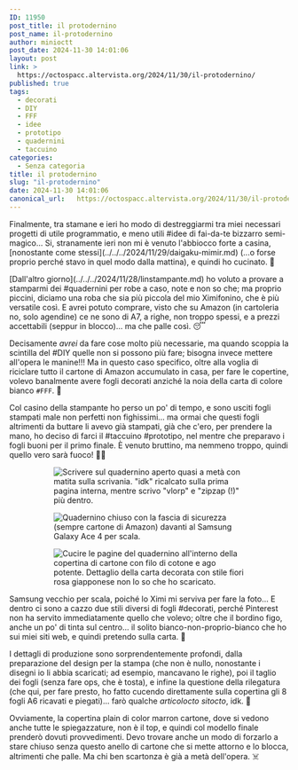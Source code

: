 ```yaml
---
ID: 11950
post_title: il protodernino
post_name: il-protodernino
author: minioctt
post_date: 2024-11-30 14:01:06
layout: post
link: >
  https://octospacc.altervista.org/2024/11/30/il-protodernino/
published: true
tags:
  - decorati
  - DIY
  - FFF
  - idee
  - prototipo
  - quadernini
  - taccuino
categories:
  - Senza categoria
title: il protodernino
slug: "il-protodernino"
date: 2024-11-30 14:01:06
canonical_url:   https://octospacc.altervista.org/2024/11/30/il-protodernino/
---
```

<!-- wp:paragraph -->
<p markdown="1">Finalmente, tra stamane e ieri ho modo di destreggiarmi tra miei necessari progetti di utile programmatio, e meno utili #idee di fai-da-te bizzarro semi-magico... Si, stranamente ieri non mi è venuto l'abbiocco forte a casina, [nonostante come stessi](../../../2024/11/29/daigaku-mimir.md) (...o forse proprio perché stavo in quel modo dalla mattina), e quindi ho cucinato. 🥰</p>
<!-- /wp:paragraph -->

<!-- wp:paragraph -->
<p markdown="1">[Dall'altro giorno](../../../2024/11/28/linstampante.md) ho voluto a provare a stamparmi dei #quadernini per robe a caso, note e non so che; ma proprio piccini, diciamo una roba che sia più piccola del mio Ximifonino, che è più versatile così. E avrei potuto comprare, visto che su Amazon (in cartoleria no, solo agendine) ce ne sono di A7, a righe, non troppo spessi, e a prezzi accettabili (seppur in blocco)... ma che palle così. 😴</p>
<!-- /wp:paragraph -->

<!-- wp:paragraph -->
<p markdown="1">Decisamente <em>avrei</em> da fare cose molto più necessarie, ma quando scoppia la scintilla del #DIY quelle non si possono più fare; bisogna invece mettere all'opera le manine!!! Ma in questo caso specifico, oltre alla voglia di riciclare tutto il cartone di Amazon accumulato in casa, per fare le copertine, volevo banalmente avere fogli decorati anziché la noia della carta di colore bianco <code><span>#</span>FFF</code>. 👄</p>
<!-- /wp:paragraph -->

<!-- wp:paragraph -->
<p markdown="1">Col casino della stampante ho perso un po' di tempo, e sono usciti fogli stampati male non perfetti non fighissimi... ma ormai che questi fogli altrimenti da buttare li avevo già stampati, già che c'ero, per prendere la mano, ho deciso di farci il #taccuino #prototipo, nel mentre che preparavo i fogli buoni per il primo finale. È venuto bruttino, ma nemmeno troppo, quindi quello vero sarà fuoco! 🧨🧨</p>
<!-- /wp:paragraph -->

<!-- wp:paragraph -->
<p markdown="1"></p>
<!-- /wp:paragraph -->

<!-- wp:gallery {"linkTo":"none"} -->
<figure class="wp-block-gallery has-nested-images columns-default is-cropped"><!-- wp:image {"id":11955,"sizeSlug":"large","linkDestination":"none"} -->
<figure class="wp-block-image size-large"><img src="https://octospacc.github.io/microblog-mirror/assets/uploads/2024/11/wp-17329700116505736891060411896800-960x1280.jpg" alt="Scrivere sul quadernino aperto quasi a metà con matita sulla scrivania. &quot;idk&quot; ricalcato sulla prima pagina interna, mentre scrivo &quot;vlorp&quot; e &quot;zipzap (!)&quot; più dentro." class="wp-image-11955"/></figure>
<!-- /wp:image -->

<!-- wp:image {"id":11954,"sizeSlug":"large","linkDestination":"none"} -->
<figure class="wp-block-image size-large"><img src="https://octospacc.github.io/microblog-mirror/assets/uploads/2024/11/wp-17329700108973622995724184257488-960x1280.jpg" alt="Quadernino chiuso con la fascia di sicurezza (sempre cartone di Amazon) davanti al Samsung Galaxy Ace 4 per scala." class="wp-image-11954"/></figure>
<!-- /wp:image -->

<!-- wp:image {"id":11956,"sizeSlug":"large","linkDestination":"none"} -->
<figure class="wp-block-image size-large"><img src="https://octospacc.github.io/microblog-mirror/assets/uploads/2024/11/wp-17329700122991502682702034700233-960x1280.jpg" alt="Cucire le pagine del quadernino all'interno della copertina di cartone con filo di cotone e ago potente. Dettaglio della carta decorata con stile fiori rosa giapponese non lo so che ho scaricato." class="wp-image-11956"/></figure>
<!-- /wp:image --></figure>
<!-- /wp:gallery -->

<!-- wp:paragraph -->
<p markdown="1"></p>
<!-- /wp:paragraph -->

<!-- wp:paragraph -->
<p markdown="1">Samsung vecchio per scala, poiché lo Ximi mi serviva per fare la foto... E dentro ci sono a cazzo due stili diversi di fogli #decorati, perché Pinterest non ha servito immediatamente quello che volevo; oltre che il bordino figo, anche un po' di tinta sul centro... il solito bianco-non-proprio-bianco che ho sui miei siti web, e quindi pretendo sulla carta. 🔖</p>
<!-- /wp:paragraph -->

<!-- wp:paragraph -->
<p markdown="1">I dettagli di produzione sono sorprendentemente profondi, dalla preparazione del design per la stampa (che non è nullo, nonostante i disegni io li abbia scaricati; ad esempio, mancavano le righe), poi il taglio dei fogli (senza fare ops, che è tosta), e infine la questione della rilegatura (che qui, per fare presto, ho fatto cucendo direttamente sulla copertina gli 8 fogli A6 ricavati e piegati)... farò qualche <em>articolocto sitocto</em>, idk. 🙌</p>
<!-- /wp:paragraph -->

<!-- wp:paragraph -->
<p markdown="1">Ovviamente, la copertina plain di color marron cartone, dove si vedono anche tutte le spiegazzature, non è il top, e quindi col modello finale prenderò dovuti provvedimenti. Devo trovare anche un modo di forzarlo a stare chiuso senza questo anello di cartone che si mette attorno e lo blocca, altrimenti che palle. Ma chi ben scartonza è già a metà dell'opera. ☠️</p>
<!-- /wp:paragraph -->